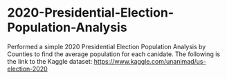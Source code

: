 # 2020-Presidential-Election-Population-Analysis
Performed a simple 2020 Presidential Election Population Analysis by Counties to find the average population for each canidate. The following is the link to the Kaggle dataset:
https://www.kaggle.com/unanimad/us-election-2020
